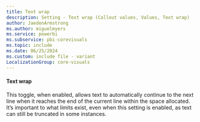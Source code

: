 ```yaml
---
title: Text wrap
description: Setting - Text wrap (Callout values, Values, Text wrap)
author: JaedenArmstrong
ms.author: miguelmyers
ms.service: powerbi
ms.subservice: pbi-corevisuals
ms.topic: include
ms.date: 06/25/2024
ms.custom: include file - variant
LocalizationGroup: core-visuals
---
```

#### Text wrap

This toggle, when enabled, allows text to automatically continue to the next line when it reaches the end of the current line within the space allocated. It’s important to what limits exist, even when this setting is enabled, as text can still be truncated in some instances.
